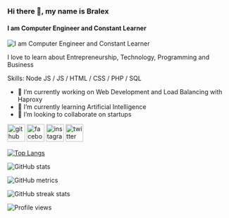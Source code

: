 ### Hi there 👋, my name is Bralex
#### I am Computer Engineer and Constant Learner
![I am Computer Engineer and Constant Learner](https://i.imgur.com/xDB5gRy.jpg)

I love to learn about Entrepreneurship, Technology, Programming and Business

Skills: Node JS / JS / HTML / CSS / PHP / SQL

- 🔭 I’m currently working on Web Development and Load Balancing with Haproxy 
- 🌱 I’m currently learning Artificial Intelligence 
- 👯 I’m looking to collaborate on startups 


[<img src='https://cdn.jsdelivr.net/npm/simple-icons@3.0.1/icons/github.svg' alt='github' height='40'>](https://github.com/BralexMtz)  [<img src='https://cdn.jsdelivr.net/npm/simple-icons@3.0.1/icons/facebook.svg' alt='facebook' height='40'>](https://www.facebook.com/bralex.mart)  [<img src='https://cdn.jsdelivr.net/npm/simple-icons@3.0.1/icons/instagram.svg' alt='instagram' height='40'>](https://www.instagram.com/bralex.mtz/)  [<img src='https://cdn.jsdelivr.net/npm/simple-icons@3.0.1/icons/twitter.svg' alt='twitter' height='40'>](https://twitter.com/BralexMartinez)  

[![Top Langs](https://github-readme-stats.vercel.app/api/top-langs/?username=BralexMtz)](https://github.com/anuraghazra/github-readme-stats)

![GitHub stats](https://github-readme-stats.vercel.app/api?username=BralexMtz&show_icons=true&count_private=true)  

![GitHub metrics](https://metrics.lecoq.io/BralexMtz)  

![GitHub streak stats](https://github-readme-streak-stats.herokuapp.com/?user=BralexMtz)  

![Profile views](https://gpvc.arturio.dev/BralexMtz)  
